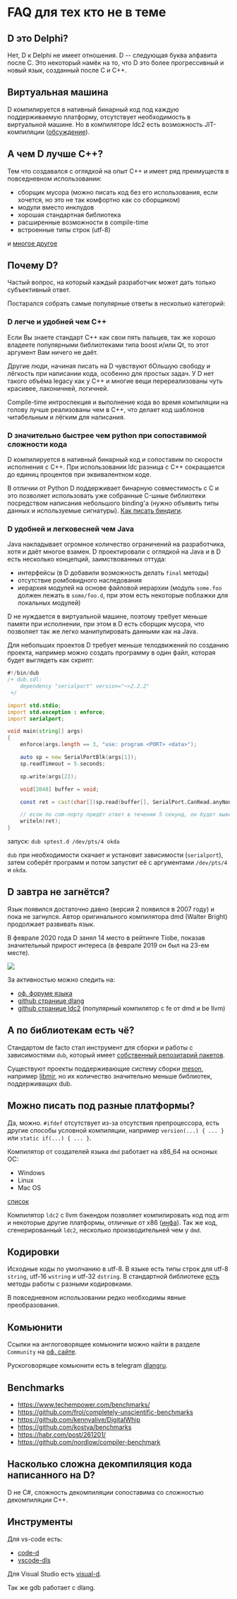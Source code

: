 # FAQ для тех кто не в теме

## D это Delphi?

Нет, D к Delphi не имеет отношения. D -- следующая буква алфавита после C.
Это некоторый намёк на то, что D это более прогрессивный и новый язык,
созданный после C и C++.

## Виртуальная машина

D компилируется в нативный бинарный код под каждую поддерживаемую платформу,
отсутствует необходимость в виртуальной машине. Но в компиляторе ldc2 есть
возможность JIT-компиляции ([обсуждение](https://forum.dlang.org/thread/bskpxhrqyfkvaqzoospx@forum.dlang.org)).

## А чем D лучше С++?

Тем что создавался с оглядкой на опыт C++ и имеет ряд преимуществ в повседневном
использовании: 
* сборщик мусора (можно писать код без его использования, если хочется, но это не так комфортно как со сборщиком)
* модули вместо инклудов
* хорошая стандартная библиотека
* расширенные возможности в compile-time
* встроенные типы строк (utf-8)

и [многое другое](https://dlang.org/comparison.html)

## Почему D?

Частый вопрос, на который каждый разработчик может дать только субъективный ответ.

Постарался собрать самые популярные ответы в несколько категорий:

### D легче и удобней чем C++

Если Вы знаете стандарт C++ как свои пять пальцев, так же хорошо владеете популярными
библиотеками типа boost и/или Qt, то этот аргумент Вам ничего не даёт.

Другие люди, начиная писать на D чувствуют бОльшую свободу и лёгкость при
написании кода, особенно для простых задач. У D нет такого объёма legacy как у
C++ и многие вещи перереализованы чуть красивее, лаконичней, логичней.

Compile-time интроспекция и выполнение кода во время компиляции на голову лучше
реализованы чем в C++, что делает код шаблонов читабельным и лёгким для написания.

### D значительно быстрее чем python при сопоставимой сложности кода

D компилируется в нативный бинарный код и сопоставим по скорости исполнения с С++.
При использовании ldc разница с С++ сокращается до единиц процентов при эквивалентном коде.

В отличии от Python D поддерживает бинарную совместимость с C и это позволяет использовать
уже собранные C-шные библиотеки посредством написания небольшого binding'а (нужно объявить
типы данных и используемые сигнатуры). [Как писать биндиги](bindings.md).

### D удобней и легковесней чем Java

Java накладывает огромное количество ограничений на разработчика, хотя и даёт
многое взамен. D проектировали с оглядкой на Java и в D есть несколько концепций,
заимствованных оттуда:

* интерфейсы (в D добавили возможность делать `final` методы)
* отсутствие ромбовидного наследования
* иерархия модулей на основе файловой иерархии (модуль `some.foo` должен лежать в `some/foo.d`, при этом
  есть некоторые поблажки для локальных модулей)

D не нуждается в виртуальной машине, поэтому требует меньше памяти при исполнении,
при этом в D есть сборщик мусора, что позволяет так же легко манипулировать данными
как на Java.

Для небольших проектов D требует меньше телодвижений по созданию проекта, например
можно создать программу в один файл, которая будет выглядеть как скрипт:

```d
#!/bin/dub
/+ dub.sdl:
    dependency "serialport" version="~>2.2.2"
 +/

import std.stdio;
import std.exception : enforce;
import serialport;

void main(string[] args)
{
    enforce(args.length == 3, "use: program <PORT> <data>");

    auto sp = new SerialPortBlk(args[1]);
    sp.readTimeout = 5.seconds;

    sp.write(args[2]);

    void[2048] buffer = void;

    const ret = cast(char[])sp.read(buffer[], SerialPort.CanRead.anyNonZero);

    // если по com-порту придёт ответ в течении 5 секунд, он будет выведен на экран
    writeln(ret);
}
```

запуск: `dub sptest.d /dev/pts/4 okda`

`dub` при необходимости скачает и установит зависимости (`serialport`), затем
соберёт программ и потом запустит её с аргументами `/dev/pts/4` и `okda`.

## D завтра не загнётся?

Язык появился достаточно давно (версия 2 появился в 2007 году) и пока не загнулся.
Автор оригинального компилятора dmd (Walter Bright) продолжает развивать язык.

В феврале 2020 года D занял 14 место в рейтинге Tiobe, показав значительный прирост
интереса (в феврале 2019 он был на 23-ем месте).

![](../img/tiobe_feb_2020.png)

За активностью можно следить на:
* [оф. форуме языка](https://forum.dlang.org/group/announce)
* [github странице dlang](https://github.com/dlang)
* [github странице ldc2](https://github.com/ldc-developers/ldc) (популярный компилятор с fe от dmd и be llvm)

## А по библиотекам есть чё?

Стандартом de facto стал инструмент для сборки и работы с зависимостями `dub`,
который имеет [собственный репозитарий пакетов](http://code.dlang.org/).

Существуют проекты поддерживающие систему сборки [meson](https://mesonbuild.com/D.html),
например [libmir](https://github.com/libmir), но их количество значительно меньше библиотек,
поддерживащих dub.

## Можно писать под разные платформы?

Да, можно. `#ifdef` отсутствует из-за отсутствия препроцессора, есть другие способы
условной компиляции, например `version(...) { ... }` или `static if(...) { ... }`.

Компилятор от создателей языка `dmd` работает на x86_64 на осноных ОС:
* Windows
* Linux
* Mac OS

[список](https://dlang.org/download.html)

Компилятор `ldc2` с llvm бэкендом позволяет компилировать код под arm и некоторые другие
платформы, отличные от x86 ([инфа](https://wiki.dlang.org/Cross-compiling_with_LDC)).
Так же код, сгенерированный `ldc2`, несколько производительней чем у `dmd`.

## Кодировки

Исходные коды по умолчанию в utf-8. В языке есть типы строк для utf-8 `string`,
utf-16 `wstring` и utf-32 `dstring`. В стандартной библиотеке 
[есть](https://dlang.org/phobos/std_utf.html) методы работы с разными кодировками.

В повседневном использовании редко необходимы явные преобразования.

## Комьюнити

Ссылки на англоговорящее комьюнити можно найти в разделе `Community` на [оф. сайте](https://dlang.org/).

Рускоговорящее комьюнити есть в telegram [dlangru](https://t.me/dlangru).

## Benchmarks

* https://www.techempower.com/benchmarks/
* https://github.com/frol/completely-unscientific-benchmarks
* https://github.com/kennyalive/DigitalWhip
* https://github.com/kostya/benchmarks
* https://habr.com/post/261201/
* https://github.com/nordlow/compiler-benchmark

## Насколько сложна декомпиляция кода написанного на D?

D не C#, сложность декомпиляции сопоставима со сложностью декомпиляции C++.

## Инструменты

Для vs-code есть:

* [code-d](https://marketplace.visualstudio.com/items?itemName=webfreak.code-d)
* [vscode-dls](https://marketplace.visualstudio.com/items?itemName=LaurentTreguier.vscode-dls)

Для Visual Studio есть [visual-d](https://github.com/dlang/visuald).

Так же gdb работает с dlang.
